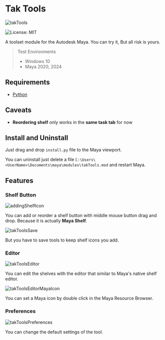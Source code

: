 # Tak Tools
![takTools](https://ta-note.com/wp-content/uploads/2024/09/takTools.png)

![License: MIT](https://img.shields.io/badge/license-MIT-green.svg)

A toolset module for the Autodesk Maya.
You can try it, But all risk is yours.

> Test Environments
> * Windows 10
> * Maya 2020, 2024

## Requirements
- [Python](https://www.python.org/downloads/)

## Caveats
- **Reordering shelf** only works in the **same task tab** for now

## Install and Uninstall
Just drag and drop `install.py` file to the Maya viewport.

You can uninstall just delete a file `C:\Users\<UserName>\Documents\maya\modules\takTools.mod` and restart Maya.

## Features
### Shelf Button
![addingShelfIcon](https://ta-note.com/wp-content/uploads/2024/09/takTools_addingShelfIcon.gif)

You can add or reorder a shelf button with middle mouse button drag and drop. Because it is actually **Maya Shelf**.

![takToolsSave](https://ta-note.com/wp-content/uploads/2024/09/takTools_save.png)

But you have to save tools to keep shelf icons you add.

### Editor
![takToolsEditor](https://ta-note.com/wp-content/uploads/2024/09/takToolsEditor.png)

You can edit the shelves with the editor that similar to Maya's native shelf editor.

![takToolsEditorMayaIcon](https://ta-note.com/wp-content/uploads/2024/09/takToolsMayaIcon.gif)

You can set a Maya icon by double click in the Maya Resource Browser.

### Preferences
![takToolsPreferences](https://ta-note.com/wp-content/uploads/2024/09/takToolsPreferences.png)

You can change the default settings of the tool.
